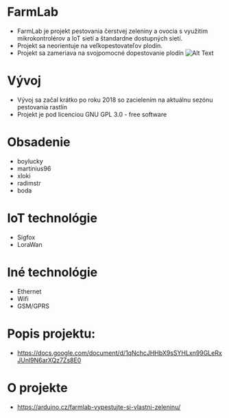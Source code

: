 # FarmLab
* FarmLab je projekt pestovania čerstvej zeleniny a ovocia s využitím mikrokontrolérov a IoT sietí a štandardne dostupných sietí. 
* Projekt sa neorientuje na veľkopestovateľov plodín.
* Projekt sa zameriava na svojpomocné dopestovanie plodín
![Alt Text](https://1588504457.rsc.cdn77.org/wp-content/uploads/zelenina1-900x506.jpg)


# Vývoj
* Vývoj sa začal krátko po roku 2018 so zacielením na aktuálnu sezónu pestovania rastlín
* Projekt je pod licenciou GNU GPL 3.0 - free software

# Obsadenie
* boylucky
* martinius96
* xloki
* radimstr
* boda

# IoT technológie
* Sigfox
* LoraWan

# Iné technológie
* Ethernet
* Wifi
* GSM/GPRS

# Popis projektu:
* https://docs.google.com/document/d/1qNchcJHHbX9sSYHLxn99GLeRxJUnl9N6arXQz7Zs8E0

# O projekte
* https://arduino.cz/farmlab-vypestujte-si-vlastni-zeleninu/

